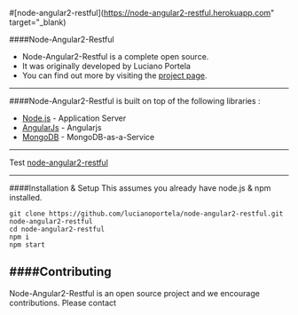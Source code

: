 #[node-angular2-restful](https://node-angular2-restful.herokuapp.com" target="_blank)

####Node-Angular2-Restful

* Node-Angular2-Restful is a complete open source.  
* It was originally developed by Luciano Portela
* You can find out more by visiting the [project page](https://node-angular2-restful.herokuapp.com/).


***

####Node-Angular2-Restful is built on top of the following libraries :

* [Node.js](http://nodejs.org/) - Application Server
* [AngularJs](https://angularjs.org/) - Angularjs
* [MongoDB](https://www.mongodb.com/) - MongoDB-as-a-Service

***

Test [node-angular2-restful](https://node-angular2-restful.herokuapp.com/) 

***

####Installation & Setup
This assumes you already have node.js & npm installed.
```
git clone https://github.com/lucianoportela/node-angular2-restful.git node-angular2-restful
cd node-angular2-restful
npm i
npm start
```


####Contributing
---

Node-Angular2-Restful is an open source project and we encourage contributions. Please contact